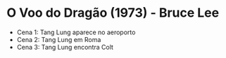 # O Voo do Dragão (1973) - Bruce Lee
- Cena 1: Tang Lung aparece no aeroporto
- Cena 2: Tang Lung em Roma
- Cena 3: Tang Lung encontra Colt
